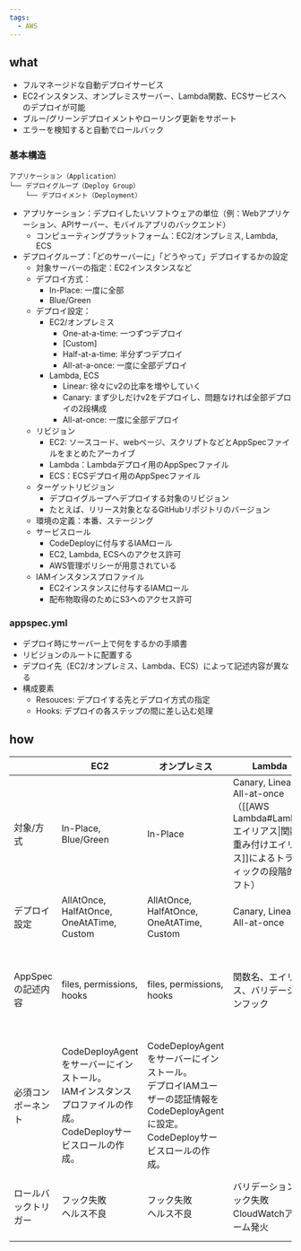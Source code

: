 ```yaml
---
tags:
  - AWS
---
```

## what
- フルマネージドな自動デプロイサービス
- EC2インスタンス、オンプレミスサーバー、Lambda関数、ECSサービスへのデプロイが可能
- ブルー/グリーンデプロイメントやローリング更新をサポート
- エラーを検知すると自動でロールバック
### 基本構造
```
アプリケーション（Application）
└── デプロイグループ（Deploy Group）
    └── デプロイメント（Deployment）
```
- アプリケーション：デプロイしたいソフトウェアの単位（例：Webアプリケーション、APIサーバー、モバイルアプリのバックエンド）
	- コンピューティングプラットフォーム：EC2/オンプレミス, Lambda, ECS
- デプロイグループ：「どのサーバーに」「どうやって」デプロイするかの設定
	- 対象サーバーの指定：EC2インスタンスなど
	- デプロイ方式：
		- In-Place: 一度に全部
		- Blue/Green
	- デプロイ設定：
		- EC2/オンプレミス
			- One-at-a-time: 一つずつデプロイ
			- \[Custom]
			- Half-at-a-time: 半分ずつデプロイ
			- All-at-a-once: 一度に全部デプロイ
		- Lambda, ECS
			- Linear: 徐々にv2の比率を増やしていく
			- Canary: まず少しだけv2をデプロイし、問題なければ全部デプロイの2段構成
			- All-at-once: 一度に全部デプロイ
	- リビジョン
		- EC2: ソースコード、webページ、スクリプトなどとAppSpecファイルをまとめたアーカイブ
		- Lambda：Lambdaデプロイ用のAppSpecファイル
		- ECS：ECSデプロイ用のAppSpecファイル
	- ターゲットリビジョン
		- デプロイグループへデプロイする対象のリビジョン
		- たとえば、リリース対象となるGitHubリポジトリのバージョン
	- 環境の定義：本番、ステージング
	- サービスロール
		- CodeDeployに付与するIAMロール
		- EC2, Lambda, ECSへのアクセス許可
		- AWS管理ポリシーが用意されている
	- IAMインスタンスプロファイル
		- EC2インスタンスに付与するIAMロール
		- 配布物取得のためにS3へのアクセス許可

### appspec.yml
- デプロイ時にサーバー上で何をするかの手順書
- リビジョンのルートに配置する
- デプロイ先（EC2/オンプレミス、Lambda、ECS）によって記述内容が異なる
- 構成要素
	- Resouces: デプロイする先とデプロイ方式の指定
	- Hooks: デプロイの各ステップの間に差し込む処理
## how

|              | EC2                                                                          | オンプレミス                                                                                        | Lambda                                                                                   | ECS                                          |
| ------------ | ---------------------------------------------------------------------------- | --------------------------------------------------------------------------------------------- | ---------------------------------------------------------------------------------------- | -------------------------------------------- |
| 対象/方式        | In-Place, Blue/Green                                                         | In-Place                                                                                      | Canary, Linear, All-at-once<br>（[[AWS Lambda#Lambdaエイリアス\|関数重み付けエイリアス]]によるトラフィックの段階的シフト） | 新旧タスクセットとロードバランサーのターゲットグループ切り替えによるBlue/Green |
| デプロイ設定       | AllAtOnce, HalfAtOnce, OneAtATime, Custom                                    | AllAtOnce, HalfAtOnce, OneAtATime, Custom                                                     | Canary, Linear, All-at-once                                                              | Canary, Linear, All-at-once                  |
| AppSpecの記述内容 | files, permissions, hooks                                                    | files, permissions, hooks                                                                     | 関数名、エイリアス、バリデーションフック                                                                     | サービス、タスク定義、ロードバランサーのターゲットグループ、フック            |
| 必須コンポーネント    | CodeDeployAgentをサーバーにインストール。<br>IAMインスタンスプロファイルの作成。<br>CodeDeployサービスロールの作成。 | CodeDeployAgentをサーバーにインストール。<br>デプロイIAMユーザーの認証情報をCodeDeployAgentに設定。<br>CodeDeployサービスロールの作成。 |                                                                                          |                                              |
| ロールバックトリガー   | フック失敗<br>ヘルス不良                                                               | フック失敗<br>ヘルス不良                                                                                | バリデーションフック失敗<br>CloudWatchアラーム発火                                                         | ヘルスチェック失敗<br>CloudWatchアラーム発火                |

